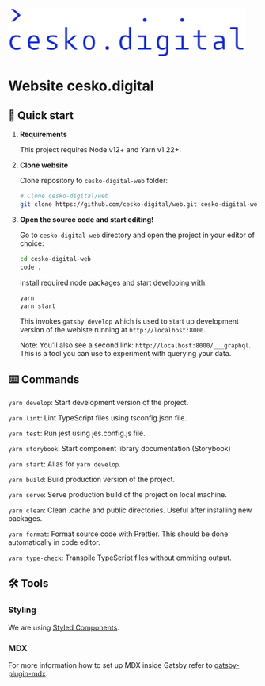 ![cesko.digital](cesko-digital_logo.png)

# Website cesko.digital

## 🚀 Quick start

1.  **Requirements**

    This project requires Node v12+ and Yarn v1.22+.

1.  **Clone website**

    Clone repository to `cesko-digital-web` folder:

    ```sh
    # Clone cesko-digital/web
    git clone https://github.com/cesko-digital/web.git cesko-digital-web
    ```

1.  **Open the source code and start editing!**

    Go to `cesko-digital-web` directory and open the project in your editor of choice:

    ```sh
    cd cesko-digital-web
    code .
    ```

    install required node packages and start developing with:

    ```sh
    yarn
    yarn start
    ```

    This invokes `gatsby develop` which is used to start up development version of the webiste running at `http://localhost:8000`.

    Note: You'll also see a second link: `http://localhost:8000/___graphql`. This is a tool you can use to experiment with querying your data.

## ⌨️ Commands

`yarn develop`: Start development version of the project.

`yarn lint`: Lint TypeScript files using tsconfig.json file.

`yarn test`: Run jest using jes.config.js file.

`yarn storybook`: Start component library documentation (Storybook)

`yarn start`: Alias for `yarn develop`.

`yarn build`: Build production version of the project.

`yarn serve`: Serve production build of the project on local machine.

`yarn clean`: Clean .cache and public directories. Useful after installing new packages.

`yarn format`: Format source code with Prettier. This should be done automatically in code editor.

`yarn type-check`: Transpile TypeScript files without emmiting output.

## 🛠 Tools

### Styling

We are using [Styled Components](https://styled-components.com/docs).

### MDX

For more information how to set up MDX inside Gatsby refer to [gatsby-plugin-mdx](https://www.gatsbyjs.org/packages/gatsby-plugin-mdx).
